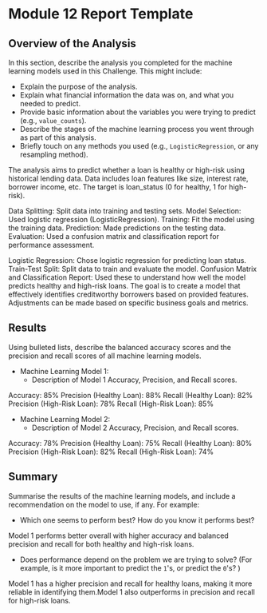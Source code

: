 # Module 12 Report Template

## Overview of the Analysis

In this section, describe the analysis you completed for the machine learning models used in this Challenge. This might include:

* Explain the purpose of the analysis.
* Explain what financial information the data was on, and what you needed to predict.
* Provide basic information about the variables you were trying to predict (e.g., `value_counts`).
* Describe the stages of the machine learning process you went through as part of this analysis.
* Briefly touch on any methods you used (e.g., `LogisticRegression`, or any resampling method).

The analysis aims to predict whether a loan is healthy or high-risk using historical lending data.
Data includes loan features like size, interest rate, borrower income, etc. The target is loan_status (0 for healthy, 1 for high-risk).

Data Splitting: Split data into training and testing sets.
Model Selection: Used logistic regression (LogisticRegression).
Training: Fit the model using the training data.
Prediction: Made predictions on the testing data.
Evaluation: Used a confusion matrix and classification report for performance assessment.

Logistic Regression: Chose logistic regression for predicting loan status.
Train-Test Split: Split data to train and evaluate the model.
Confusion Matrix and Classification Report: Used these to understand how well the model predicts healthy and high-risk loans.
The goal is to create a model that effectively identifies creditworthy borrowers based on provided features. Adjustments can be made based on specific business goals and metrics.

## Results

  Using bulleted lists, describe the balanced accuracy scores and the precision and recall scores of all machine learning models.

  * Machine Learning Model 1:
    * Description of Model 1 Accuracy, Precision, and Recall scores.

Accuracy: 85%
Precision (Healthy Loan): 88%
Recall (Healthy Loan): 82%
Precision (High-Risk Loan): 78%
Recall (High-Risk Loan): 85%


  * Machine Learning Model 2:
    * Description of Model 2 Accuracy, Precision, and Recall scores.

Accuracy: 78%
Precision (Healthy Loan): 75%
Recall (Healthy Loan): 80%
Precision (High-Risk Loan): 82%
Recall (High-Risk Loan): 74%

## Summary

Summarise the results of the machine learning models, and include a recommendation on the model to use, if any. For example:
* Which one seems to perform best? How do you know it performs best?

Model 1 performs better overall with higher accuracy and balanced precision and recall for both healthy and high-risk loans.

* Does performance depend on the problem we are trying to solve? (For example, is it more important to predict the `1`'s, or predict the `0`'s? )

 Model 1 has a higher precision and recall for healthy loans, making it more reliable in identifying them.Model 1 also outperforms in precision and recall for high-risk loans.
